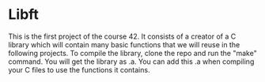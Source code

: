 # Libft

This is the first project of the course 42. It consists of a creator of a C library which will contain many basic functions that we will reuse in the following projects. To compile the library, clone the repo and run the "make" command. You will get the library as .a. You can add this .a when compiling your C files to use the functions it contains.
